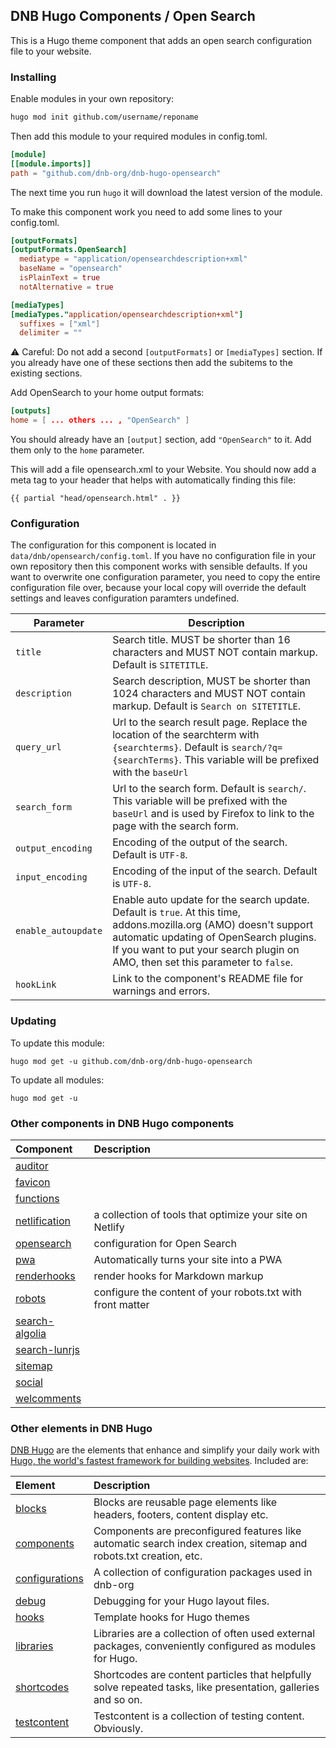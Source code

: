 ## DNB Hugo Components / Open Search

This is a Hugo theme component that adds an open search configuration file to your website.

### Installing

Enable modules in your own repository:

```bash
hugo mod init github.com/username/reponame
```

Then add this module to your required modules in config.toml.

```toml
[module]
[[module.imports]]
path = "github.com/dnb-org/dnb-hugo-opensearch"
```

The next time you run `hugo` it will download the latest version of the module.

To make this component work you need to add some lines to your config.toml.

```toml
[outputFormats]
[outputFormats.OpenSearch]
  mediatype = "application/opensearchdescription+xml"
  baseName = "opensearch"
  isPlainText = true
  notAlternative = true

[mediaTypes]
[mediaTypes."application/opensearchdescription+xml"]
  suffixes = ["xml"]
  delimiter = ""
```

:warning: Careful: Do not add a second `[outputFormats]` or `[mediaTypes]` section. If you already have one of these sections then add the subitems to the existing sections.

Add OpenSearch to your home output formats:

```toml
[outputs]
home = [ ... others ... , "OpenSearch" ]
```

You should already have an `[output]` section, add `"OpenSearch"` to it. Add them only to the `home` parameter.

This will add a file opensearch.xml to your Website. You should now add a meta tag to your header that helps with automatically finding this file:

```gotemplate
{{ partial "head/opensearch.html" . }}
```

### Configuration

The configuration for this component is located in `data/dnb/opensearch/config.toml`. If you have no configuration file in your own repository then this component works with sensible defaults. If you want to overwrite one configuration parameter, you need to copy the entire configuration file over, because your local copy will override the default settings and leaves configuration paramters undefined.

| Parameter           | Description                                                                                                                                                                                                                                     |
| ------------------- | ----------------------------------------------------------------------------------------------------------------------------------------------------------------------------------------------------------------------------------------------- |
| `title`             | Search title. MUST be shorter than 16 characters and MUST NOT contain markup. Default is `SITETITLE`.                                                                                                                                           |
| `description`       | Search description, MUST be shorter than 1024 characters and MUST NOT contain markup. Default is `Search on SITETITLE`.                                                                                                                         |
| `query_url`         | Url to the search result page. Replace the location of the searchterm with `{searchterms}`. Default is `search/?q={searchTerms}`. This variable will be prefixed with the `baseUrl`                                                             |
| `search_form`       | Url to the search form. Default is `search/`. This variable will be prefixed with the `baseUrl` and is used by Firefox to link to the page with the search form.                                                                                |
| `output_encoding`   | Encoding of the output of the search. Default is `UTF-8`.                                                                                                                                                                                       |
| `input_encoding`    | Encoding of the input of the search. Default is `UTF-8`.                                                                                                                                                                                        |
| `enable_autoupdate` | Enable auto update for the search update. Default is `true`. At this time, addons.mozilla.org (AMO) doesn't support automatic updating of OpenSearch plugins. If you want to put your search plugin on AMO, then set this parameter to `false`. |
| `hookLink`          | Link to the component's README file for warnings and errors.                                                                                                                                                                                    |

### Updating

To update this module:

```
hugo mod get -u github.com/dnb-org/dnb-hugo-opensearch
```

To update all modules:

```
hugo mod get -u
```

### Other components in DNB Hugo components

| Component                                                                        | Description                                                |
| :------------------------------------------------------------------------------- | :--------------------------------------------------------- |
| [auditor](https://github.com/dnb-org/components/tree/main/auditor)               |                                                            |
| [favicon](https://github.com/dnb-org/components/tree/main/favicon)               |                                                            |
| [functions](https://github.com/dnb-org/components/tree/main/functions)           |                                                            |
| [netlification](https://github.com/dnb-org/components/tree/main/netlification)   | a collection of tools that optimize your site on Netlify   |
| [opensearch](https://github.com/dnb-org/components/tree/main/opensearch)         | configuration for Open Search                              |
| [pwa](https://github.com/dnb-org/components/tree/main/pwa)                       | Automatically turns your site into a PWA                   |
| [renderhooks](https://github.com/dnb-org/components/tree/main/renderhooks)       | render hooks for Markdown markup                           |
| [robots](https://github.com/dnb-org/components/tree/main/robots)                 | configure the content of your robots.txt with front matter |
| [search-algolia](https://github.com/dnb-org/components/tree/main/search-algolia) |                                                            |
| [search-lunrjs](https://github.com/dnb-org/components/tree/main/search-lunrjs)   |                                                            |
| [sitemap](https://github.com/dnb-org/components/tree/main/sitemap)               |                                                            |
| [social](https://github.com/dnb-org/components/tree/main/social)                 |                                                            |
| [welcomments](https://github.com/dnb-org/components/tree/main/welcomments)       |                                                            |

### Other elements in DNB Hugo

[DNB Hugo](https://github.com/dnb-org) are the elements that enhance and simplify your daily work with [Hugo, the world's fastest framework for building websites](https://gohugo.io/). Included are:

| Element                                                     | Description                                                                                                       |
| :---------------------------------------------------------- | :---------------------------------------------------------------------------------------------------------------- |
| [blocks](https://github.com/dnb-org/blocks)                 | Blocks are reusable page elements like headers, footers, content display etc.                                     |
| [components](https://github.com/dnb-org/components)         | Components are preconfigured features like automatic search index creation, sitemap and robots.txt creation, etc. |
| [configurations](https://github.com/dnb-org/configurations) | A collection of configuration packages used in dnb-org                                                            |
| [debug](https://github.com/dnb-org/debug)                   | Debugging for your Hugo layout files.                                                                             |
| [hooks](https://github.com/dnb-org/hooks)                   | Template hooks for Hugo themes                                                                                    |
| [libraries](https://github.com/dnb-org/libraries)           | Libraries are a collection of often used external packages, conveniently configured as modules for Hugo.          |
| [shortcodes](https://github.com/dnb-org/shortcodes)         | Shortcodes are content particles that helpfully solve repeated tasks, like presentation, galleries and so on.     |
| [testcontent](https://github.com/dnb-org/testcontent)       | Testcontent is a collection of testing content. Obviously.                                                        |
